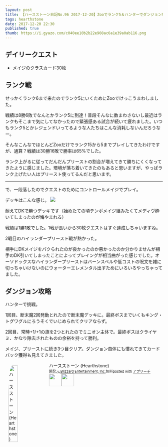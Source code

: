 ```yaml
---
layout: post
title: 【ハースストーン日記No.96 2017-12-20】Zooでランク5＆ハンターでダンジョン攻略
tags: hearthstone
date: 2017-12-20 22:30
published: true
thumb: https://i.gyazo.com/c040ee10b2b22e908ac6a1e39a0ab116.png
---
```


## デイリークエスト

* メイジのクラスカード30枚

## ランク戦

せっかくランク6まで来たのでランク5にいくためにZooでけっこうまわしました。

戦績は8勝6敗でなんとかランク5に到達！普段そんなに数まわさないし最近はランクもそこまで気にしてなかったので緊張感ある試合が続いて疲れました。いつもランク5とかレジェンドいってるような人たちはこんな消耗しないんだろうなー。



そんなこんなでほとんどZooだけでランク15から5までプレイしてきたわけですが、通算？戦績は30勝16敗で勝率は65%でした。

ランク上がるに従ってだんだんプリーストの割合が増えてきて勝ちにくくなってきたように感じました。環境が落ち着いてきたのもあると思いますが、やっぱランク上げたい人はプリースト使ってるんだと思います。

---

で、一段落したのでクエストのためにコントロールメイジでプレイ。

デッキはこんな感じ。
![](https://gyazo.com/9b7ce18cfe1a4b6dc9250844d1d38fdb)

耐えてDKで勝つデッキです（始めたての頃テンポメイジ組みたくてメディヴ砕いてしまったのが悔やまれる）

戦績は1勝1敗でした。1戦が長いから30枚クエストはすぐ達成しちゃいますね。

2戦目のハイランダープリースト戦が熱かった。

相手にDKメイジをパクられたのが良かったのか悪かったのか分かりませんが相手のDK引いてしまったことによってプレイングが相当曲がった感じでした。オーソドックスなハイランダープリーストはバーンスペルや低コストの呪文を雑に切っちゃいけないのにウォーターエレメンタル出すためにいろいろやっちゃってました。

## ダンジョン攻略

ハンターで挑戦。

1回目、断末魔2回発動とれたので断末魔デッキに。最終ボスまでいくもキング・トグワグルにろうそくでいじめられてクリアならず。

2回目、常時+1/+1の旗を2つとれたのでミニオン主体で。最終ボスはクライヤミ、かなり除去されたものの余裕を持って勝利。

メイジ、プリーストに続き3つ目クリア。ダンジョン自体にも慣れてきてカードバック獲得も見えてきました。


<div id="appreach-box" style="text-align:left;"><img id="appreach-image" src="https://lh6.ggpht.com/J-_wYHXVmR86Mvq6KNHiSvR0T3WH4wHgVC0OLQEIa1FHVbXARD0zafLA8JEUjo-CqDw=w170" alt="ハースストーン (Hearthstone)" style="float:left; margin:10px; width:25%; max-width:120px; border-radius:10%;"><div class="appreach-info" style="margin: 10px;"><div id="appreach-appname">ハースストーン (Hearthstone)</div><div id="appreach-developer" style="font-size:80%; display:inline-block; _display:inline;">開発元:<a id="appreach-developerurl" href="https://itunes.apple.com/jp/developer/blizzard-entertainment-inc/id306862900?uo=4" target="_blank" rel="nofollow">Blizzard Entertainment, Inc.</a></div><div id="appreach-price" style="font-size:80%; display:inline-block; _display:inline;">無料</div><div class="appreach-powered" style="font-size:80%; display:inline-block; _display:inline;">posted with <a href="http://mama-hack.com/app-reach/" title="アプリーチ" target="_blank" rel="nofollow">アプリーチ</a></div><div class="appreach-links" style="float: left;"><div id="appreach-itunes-link" style="display: inline-block; _display: inline;"><a id="appreach-itunes" href="https://itunes.apple.com/jp/app/%E3%83%8F%E3%83%BC%E3%82%B9%E3%82%B9%E3%83%88%E3%83%BC%E3%83%B3-hearthstone/id625257520?mt=8&amp;uo=4&amp;at=10l4wP" target="_blank" rel="nofollow"><img src="https://nabettu.github.io/appreach/img/itune_ja.svg" style="height:40px;"></a></div><div id="appreach-gplay-link" style="display:inline-block; _display:inline;"><a id="appreach-gplay" href="https://play.google.com/store/apps/details?id=com.blizzard.wtcg.hearthstone" target="_blank" rel="nofollow"><img src="https://nabettu.github.io/appreach/img/gplay_ja.png" style="height:40px;"></a></div></div></div><div class="appreach-footer" style="margin-bottom:10px; clear: left;"></div></div>